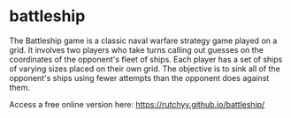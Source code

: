 # battleship

The Battleship game is a classic naval warfare strategy game played on a grid. It involves two players who take turns calling out guesses on the coordinates of the opponent's fleet of ships. Each player has a set of ships of varying sizes placed on their own grid. The objective is to sink all of the opponent's ships using fewer attempts than the opponent does against them.

Access a free online version here: https://rutchyy.github.io/battleship/
